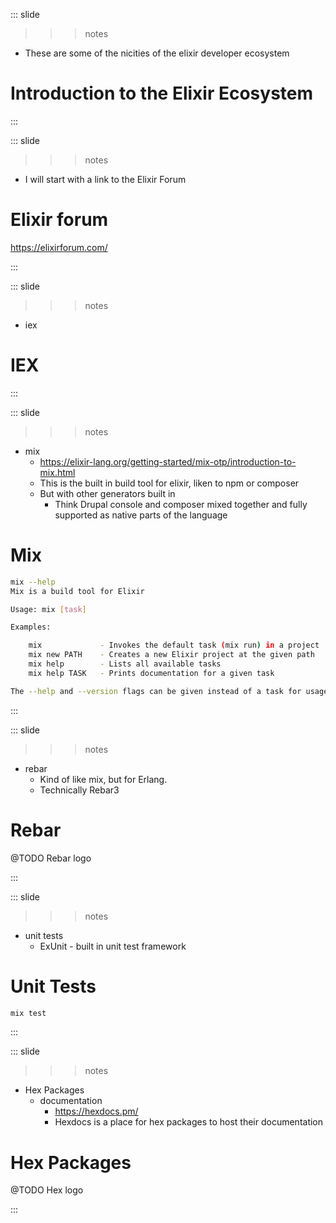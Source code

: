 ::: slide

>>> notes

- These are some of the nicities of the elixir developer ecosystem

>>>

# Introduction to the Elixir Ecosystem

:::

::: slide

>>> notes

- I will start with a link to the Elixir Forum

>>>

# Elixir forum

https://elixirforum.com/

:::

::: slide

>>> notes

- iex

>>>

# IEX

:::

::: slide

>>> notes

- mix
  - https://elixir-lang.org/getting-started/mix-otp/introduction-to-mix.html
  - This is the built in build tool for elixir, liken to npm or composer
  - But with other generators built in
    - Think Drupal console and composer mixed together and fully supported as native parts of the language


>>>

# Mix

```bash
mix --help
Mix is a build tool for Elixir

Usage: mix [task]

Examples:

    mix             - Invokes the default task (mix run) in a project
    mix new PATH    - Creates a new Elixir project at the given path
    mix help        - Lists all available tasks
    mix help TASK   - Prints documentation for a given task

The --help and --version flags can be given instead of a task for usage and versioning information.
```

:::

::: slide

>>> notes

- rebar
  - Kind of like mix, but for Erlang.
  - Technically Rebar3

>>>

# Rebar

@TODO Rebar logo

:::

::: slide

>>> notes

- unit tests
  - ExUnit - built in unit test framework

>>>

# Unit Tests

```bash
mix test
```

:::

::: slide

>>> notes

- Hex Packages
  - documentation
    - https://hexdocs.pm/
    - Hexdocs is a place for hex packages to host their documentation

>>>

# Hex Packages

@TODO Hex logo

:::
